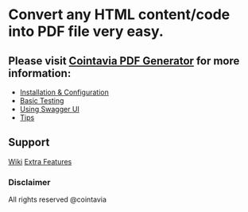 
Convert any HTML content/code into PDF file very easy.
==========

## Please visit [Cointavia PDF Generator](https://pdf.cointavia.com) for more information:
- [Installation & Configuration](https://pdf.cointavia.com/composer)
- [Basic Testing](https://pdf.cointavia.com/testing)
- [Using Swagger UI](https://pdf.cointavia.com/api/documentation)
- [Tips](https://cointavia.com)

## Support
[Wiki](https://github.com/cointavia/html-to-pdf-converter/wiki/Cointavia-HTML-to-PDF-Convertor)
[Extra Features](https://github.com/cointavia)

### Disclaimer
All rights reserved @cointavia